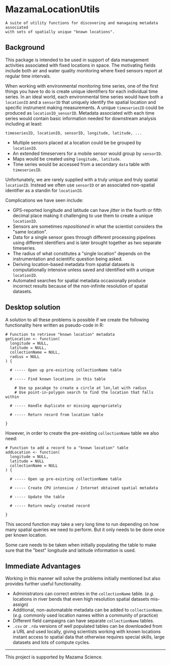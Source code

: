 
# MazamaLocationUtils

```
A suite of utility functions for discovering and managaing metadata associated
with sets of spatially unique "known locations".
```

## Background

This package is intended to be used in support of data management activities
associated with fixed locations in space. The motivating fields include both
air and water quality monitoring where fixed sensors report at regular time 
intervals.

When working with environmental monitoring time series, one of the first things
you have to do is create unique identifiers for each individual time series. In 
an ideal world, each environmental time series would have both a 
`locationID` and a `sensorID` that uniquely identify the spatial location and 
specific instrument making measurements. A unique `timeseriesID` could
be produced as `locationID_sensorID`. Metadata associated with each
time series would contain basic information needed for downstream analysis
including at least:

`timeseriesID, locationID, sensorID, longitude, latitude, ...`

* Multiple sensors placed at a location could be be grouped by `locationID`.
* An extended timeservers for a mobile sensor would group by `sensorID`.
* Maps would be created using `longitude, latitude`.
* Time series would be accessed from a secondary `data` table with `timeseriesID`.

Unfortunately, we are rarely supplied with a truly unique and truly spatial 
`locationID`. Instead we often use `sensorID` or an associated non-spatial
identifier as a standin for `locationID`.

Complications we have seen include:

* GPS-reported longitude and latitude can have _jitter_ in the fourth or fifth 
decimal place making it challenging to use them to create a unique `locationID`.
* Sensors are sometimes _repositioned_ in what the scientist considers the "same 
location".
* Data for a single sensor goes through different processing pipelines using
different identifiers and is later brought together as two separate timeseries.
* The radius of what constitutes a "single location" depends on the 
instrumentation and scientific question being asked.
* Deriving location-based metadata from spatial datasets is computationally 
intensive unless saved and identified with a unique `locationID`.
* Automated searches for spatial metadata occasionally produce incorrect results
because of the non-infinite resolution of spatial datasets.

## Desktop solution

A solution to all these problems is possible if we create the following 
functionality here written as pseudo-code in R:

```
# Function to retrieve "known location" metadata
getLocation <- function(
  longitude = NULL,
  latitude = NULL,
  collectionName = NULL,
  radius = NULL
) {

  # ----- Open up pre-existing collectionName table
  
  # ----- Find known locations in this table
  
    # Use sp pacakge to create a circle at lon,lat with radius
    # Use point-in-polygon search to find the location that falls within
    
  # ----- Handle duplicate or missing appropriately
  
  # ----- Return record from location table
  
}
```

However, in order to create the pre-existing `collectionName` table we also
need:

```
# Function to add a record to a "known location" table
addLocation <- function(
  longitude = NULL,
  latitude = NULL
  collectionName = NULL
) {

  # ----- Open up pre-existing collectionName table
  
  # ----- Create CPU intensive / Internet obtained spatial metadata
  
  # ----- Update the table 
  
  # ----- Return newly created record
  
}
```

This second function may take a very long time to run depending on how many
spatial queries we need to perform. But it only needs to be done once per
known location.

Some care needs to be taken when initially populating the table to make sure
that the "best" longitude and latitude information is used.

## Immediate Advantages

Working in this manner will solve the problems initially mentioned but also 
provides further useful functionality.

* Administrators can correct entries in the `collectionName` table.  (_e.g._ 
locations in river bends that even high resolution spatial datasets mis-assign)
* Additional, non-automatable metadata can be added to `collectionName`. (_e.g._
commonly used location names within a community of practice)
* Different field campaigns can have separate `collectionName` tables.
* `.csv` or `.rda` versions of well populated tables can be downloaded from a
URL and used locally, giving scientists working with known locations instant
access to spatial data that otherwise requires special skills, large datasets 
and lots of compute cycles.

----

This project is supported by Mazama Science.


